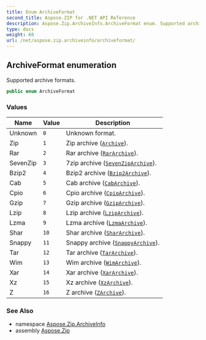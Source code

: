 ```yaml
---
title: Enum ArchiveFormat
second_title: Aspose.ZIP for .NET API Reference
description: Aspose.Zip.ArchiveInfo.ArchiveFormat enum. Supported archive formats
type: docs
weight: 60
url: /net/aspose.zip.archiveinfo/archiveformat/
---
```

## ArchiveFormat enumeration

Supported archive formats.

```csharp
public enum ArchiveFormat
```

### Values

| Name | Value | Description |
| --- | --- | --- |
| Unknown | `0` | Unknown format. |
| Zip | `1` | Zip archive ([`Archive`](../../aspose.zip/archive/)). |
| Rar | `2` | Rar archive ([`RarArchive`](../../aspose.zip.rar/rararchive/)). |
| SevenZip | `3` | 7zip archive ([`SevenZipArchive`](../../aspose.zip.sevenzip/sevenziparchive/)). |
| Bzip2 | `4` | Bzip2 archive ([`Bzip2Archive`](../../aspose.zip.bzip2/bzip2archive/)). |
| Cab | `5` | Cab archive ([`CabArchive`](../../aspose.zip.cab/cabarchive/)). |
| Cpio | `6` | Cpio archive ([`CpioArchive`](../../aspose.zip.cpio/cpioarchive/)). |
| Gzip | `7` | Gzip archive ([`GzipArchive`](../../aspose.zip.gzip/gziparchive/)). |
| Lzip | `8` | Lzip archive ([`LzipArchive`](../../aspose.zip.lzip/lziparchive/)). |
| Lzma | `9` | Lzma archive ([`LzmaArchive`](../../aspose.zip.lzma/lzmaarchive/)). |
| Shar | `10` | Shar archive ([`SharArchive`](../../aspose.zip.shar/shararchive/)). |
| Snappy | `11` | Snappy archive ([`SnappyArchive`](../../aspose.zip.snappy/snappyarchive/)). |
| Tar | `12` | Tar archive ([`TarArchive`](../../aspose.zip.tar/tararchive/)). |
| Wim | `13` | Wim archive ([`WimArchive`](../../aspose.zip.wim/wimarchive/)). |
| Xar | `14` | Xar archive ([`XarArchive`](../../aspose.zip.xar/xararchive/)). |
| Xz | `15` | Xz archive ([`XzArchive`](../../aspose.zip.xz/xzarchive/)). |
| Z | `16` | Z archive ([`ZArchive`](../../aspose.zip.z/zarchive/)). |

### See Also

* namespace [Aspose.Zip.ArchiveInfo](../../aspose.zip.archiveinfo/)
* assembly [Aspose.Zip](../../)


